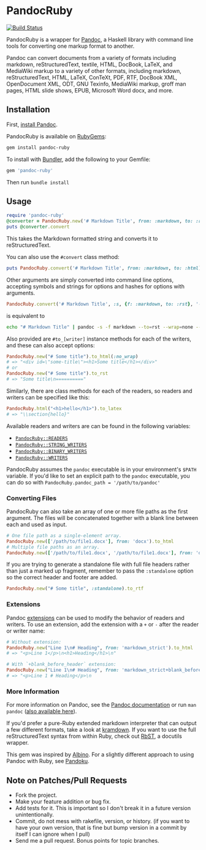 # PandocRuby

[![Build Status](https://travis-ci.org/xwmx/pandoc-ruby.svg?branch=master)](https://travis-ci.org/xwmx/pandoc-ruby)

PandocRuby is a wrapper for [Pandoc](http://johnmacfarlane.net/pandoc/), a
Haskell library with command line tools for converting one markup format to
another.

Pandoc can convert documents from a variety of formats including markdown,
reStructuredText, textile, HTML, DocBook, LaTeX, and MediaWiki markup to a
variety of other formats, including markdown, reStructuredText, HTML, LaTeX,
ConTeXt, PDF, RTF, DocBook XML, OpenDocument XML, ODT, GNU Texinfo, MediaWiki
markup, groff man pages, HTML slide shows, EPUB, Microsoft Word docx, and more.

## Installation

First, [install Pandoc](http://johnmacfarlane.net/pandoc/installing.html).

PandocRuby is available on [RubyGems](http://rubygems.org/gems/pandoc-ruby):

```bash
gem install pandoc-ruby
```

To install with [Bundler](https://bundler.io/), add the following to your
Gemfile:

```ruby
gem 'pandoc-ruby'
```

Then run `bundle install`

## Usage

```ruby
require 'pandoc-ruby'
@converter = PandocRuby.new('# Markdown Title', from: :markdown, to: :rst)
puts @converter.convert
```

This takes the Markdown formatted string and converts it to reStructuredText.

You can also use the `#convert` class method:

```ruby
puts PandocRuby.convert('# Markdown Title', from: :markdown, to: :html)
```

Other arguments are simply converted into command line options, accepting
symbols and strings for options and hashes for options with arguments.

```ruby
PandocRuby.convert('# Markdown Title', :s, {f: :markdown, to: :rst}, '--wrap=none', :table_of_contents)
```

is equivalent to

```bash
echo "# Markdown Title" | pandoc -s -f markdown --to=rst --wrap=none --table-of-contents
```

Also provided are `#to_[writer]` instance methods for each of the writers,
and these can also accept options:

```ruby
PandocRuby.new("# Some title").to_html(:no_wrap)
# => "<div id=\"some-title\"><h1>Some title</h1></div>"
# or
PandocRuby.new("# Some title").to_rst
# => "Some title\n=========="
```

Similarly, there are class methods for each of the readers, so readers
and writers can be specified like this:

```ruby
PandocRuby.html("<h1>hello</h1>").to_latex
# => "\\section{hello}"
```

Available readers and writers are can be found in the following
variables:
- [`PandocRuby::READERS`](lib/pandoc-ruby.rb#L10)
- [`PandocRuby::STRING_WRITERS`](lib/pandoc-ruby.rb#L48)
- [`PandocRuby::BINARY_WRITERS`](lib/pandoc-ruby.rb#L104)
- [`PandocRuby::WRITERS`](lib/pandoc-ruby.rb#L113)

PandocRuby assumes the `pandoc` executable is in your environment's `$PATH`
variable.  If you'd like to set an explicit path to the `pandoc` executable,
you can do so with  `PandocRuby.pandoc_path = '/path/to/pandoc'`

### Converting Files

PandocRuby can also take an array of one or more file paths as the first
argument. The files will be concatenated together with a blank line between
each and used as input.

```ruby
# One file path as a single-element array.
PandocRuby.new(['/path/to/file1.docx'], from: 'docx').to_html
# Multiple file paths as an array.
PandocRuby.new(['/path/to/file1.docx', '/path/to/file1.docx'], from: 'docx').to_html
```

If you are trying to generate a standalone file with full file headers rather
than just a marked up fragment, remember to pass the `:standalone` option so
the correct header and footer are added.

```ruby
PandocRuby.new("# Some title", :standalone).to_rtf
```

### Extensions

Pandoc [extensions](https://pandoc.org/MANUAL.html#extensions) can be
used to modify the behavior of readers and writers. To use an extension,
add the extension with a `+` or `-` after the reader or writer name:

```ruby
# Without extension:
PandocRuby.new("Line 1\n# Heading", from: 'markdown_strict').to_html
# => "<p>Line 1</p>\n<h1>Heading</h1>\n"

# With `+blank_before_header` extension:
PandocRuby.new("Line 1\n# Heading", from: 'markdown_strict+blank_before_header').to_html
# => "<p>Line 1 # Heading</p>\n
```

### More Information

For more information on Pandoc, see the
[Pandoc documentation](http://johnmacfarlane.net/pandoc/)
or run `man pandoc`
([also available here](http://johnmacfarlane.net/pandoc/pandoc.1.html)).

If you'd prefer a pure-Ruby extended markdown interpreter that can output a
few different formats, take a look at
[kramdown](https://kramdown.gettalong.org/). If you want to use the full
reStructuredText syntax from within Ruby, check out
[RbST](https://github.com/xwmx/rbst), a docutils wrapper.

This gem was inspired by [Albino](http://github.com/github/albino). For a
slightly different approach to using Pandoc with Ruby, see
[Pandoku](http://github.com/dahlia/pandoku).

## Note on Patches/Pull Requests

* Fork the project.
* Make your feature addition or bug fix.
* Add tests for it. This is important so I don't break it in a
  future version unintentionally.
* Commit, do not mess with rakefile, version, or history.
  (if you want to have your own version, that is fine but
  bump version in a commit by itself I can ignore when I pull)
* Send me a pull request. Bonus points for topic branches.
